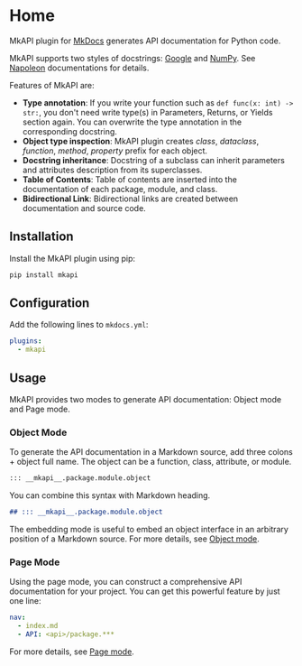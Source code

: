 # Home

MkAPI plugin for [MkDocs](https://www.mkdocs.org/) generates
API documentation for Python code.

MkAPI supports two styles of docstrings:
[Google](http://google.github.io/styleguide/pyguide.html#38-comments-and-docstrings) and
[NumPy](https://numpydoc.readthedocs.io/en/latest/format.html#docstring-standard).
See [Napoleon](https://sphinxcontrib-napoleon.readthedocs.io/en/latest/) documentations for
details.

Features of MkAPI are:

* **Type annotation**: If you write your function such as
  `def func(x: int) -> str:`, you don't need write type(s)
  in Parameters, Returns, or Yields section again.
  You can overwrite the type annotation in the corresponding docstring.
* **Object type inspection**: MkAPI plugin creates *class*,
  *dataclass*, *function*, *method*, *property* prefix for each object.
* **Docstring inheritance**: Docstring of a subclass can inherit parameters
  and attributes description from its superclasses.
* **Table of Contents**: Table of contents are inserted into the documentation
  of each package, module, and class.
* **Bidirectional Link**: Bidirectional links are created between
  documentation and source code.

## Installation

Install the MkAPI plugin using pip:

```bash
pip install mkapi
```

## Configuration

Add the following lines to `mkdocs.yml`:

```yaml
plugins:
  - mkapi
```

## Usage

MkAPI provides two modes to generate API documentation:
Object mode and Page mode.

### Object Mode

To generate the API documentation in a Markdown source,
add three colons + object full name.
The object can be a function, class, attribute, or module.

```markdown
::: __mkapi__.package.module.object
```

You can combine this syntax with Markdown heading.

```markdown
## ::: __mkapi__.package.module.object
```

The embedding mode is useful to embed an object interface
in an arbitrary position of a Markdown source. For more details, see
[Object mode](usage/object.md).

### Page Mode

Using the page mode, you can construct a comprehensive API documentation
for your project.
You can get this powerful feature by just one line:

```yaml
nav:
  - index.md
  - API: <api>/package.***
```

For more details, see [Page mode](usage/page.md).
